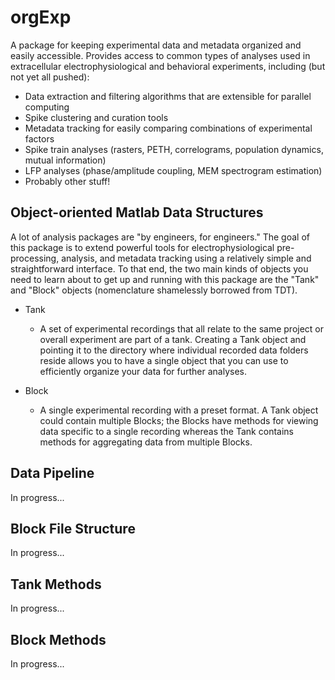 # orgExp
A package for keeping experimental data and metadata organized and easily accessible. Provides access to common types of analyses used in extracellular electrophysiological and behavioral experiments, including (but not yet all pushed):

* Data extraction and filtering algorithms that are extensible for parallel computing
* Spike clustering and curation tools
* Metadata tracking for easily comparing combinations of experimental factors
* Spike train analyses (rasters, PETH, correlograms, population dynamics, mutual information)
* LFP analyses (phase/amplitude coupling, MEM spectrogram estimation)
* Probably other stuff!

## Object-oriented Matlab Data Structures ##
A lot of analysis packages are "by engineers, for engineers." The goal of this package is to extend powerful tools for electrophysiological pre-processing, analysis, and metadata tracking using a relatively simple and straightforward interface. To that end, the two main kinds of objects you need to learn about to get up and running with this package are the "Tank" and "Block" objects (nomenclature shamelessly borrowed from TDT).

* Tank
	* A set of experimental recordings that all relate to the same project or overall experiment are part of a tank. Creating a Tank object and pointing it to the directory where individual recorded data folders reside allows you to have a single object that you can use to efficiently organize your data for further analyses.
	
* Block
	* A single experimental recording with a preset format. A Tank object could contain multiple Blocks; the Blocks have methods for viewing data specific to a single recording whereas the Tank contains methods for aggregating data from multiple Blocks.
	
## Data Pipeline ##
In progress...

## Block File Structure ##
In progress...

## Tank Methods ##
In progress...

## Block Methods ##
In progress...